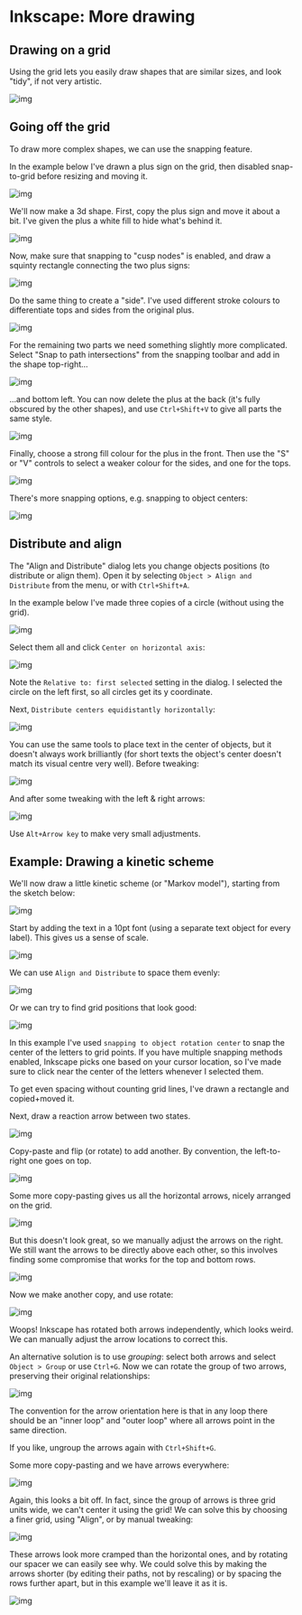 # Inkscape: More drawing

## Drawing on a grid

Using the grid lets you easily draw shapes that are similar sizes, and look "tidy", if not very artistic.

![img](./figures-2/shapes.png)

## Going off the grid

To draw more complex shapes, we can use the snapping feature.

In the example below I've drawn a plus sign on the grid, then disabled snap-to-grid before resizing and moving it.

![img](./figures-2/shapes-3d-1.png)

We'll now make a 3d shape.
First, copy the plus sign and move it about a bit.
I've given the plus a white fill to hide what's behind it.

![img](./figures-2/shapes-3d-2.png)

Now, make sure that snapping to "cusp nodes" is enabled, and draw a squinty rectangle connecting the two plus signs:

![img](./figures-2/shapes-3d-3.png)

Do the same thing to create a "side".
I've used different stroke colours to differentiate tops and sides from the original plus.

![img](./figures-2/shapes-3d-4.png)

For the remaining two parts we need something slightly more complicated.
Select "Snap to path intersections" from the snapping toolbar and add in the shape top-right...

![img](./figures-2/shapes-3d-5.png)

...and bottom left.
You can now delete the plus at the back (it's fully obscured by the other shapes), and use `Ctrl+Shift+V` to give all parts the same style.

![img](./figures-2/shapes-3d-6.png)

Finally, choose a strong fill colour for the plus in the front.
Then use the "S" or "V" controls to select a weaker colour for the sides, and one for the tops.

![img](./figures-2/shapes-3d-7.png)

There's more snapping options, e.g. snapping to object centers:

![img](./figures-2/shapes-3d-8.png)

## Distribute and align

The "Align and Distribute" dialog lets you change objects positions (to distribute or align them).
Open it by selecting `Object > Align and Distribute` from the menu, or with `Ctrl+Shift+A`.

In the example below I've made three copies of a circle (without using the grid).

![img](./figures-2/distr-1.png)

Select them all and click `Center on horizontal axis`:

![img](./figures-2/distr-2.png)

Note the `Relative to: first selected` setting in the dialog.
I selected the circle on the left first, so all circles get its y coordinate.

Next, `Distribute centers equidistantly horizontally`:

![img](./figures-2/distr-3.png)

You can use the same tools to place text in the center of objects, but it doesn't always work brilliantly (for short texts the object's center doesn't match its visual centre very well).
Before tweaking:

![img](./figures-2/distr-4.png)

And after some tweaking with the left & right arrows:

![img](./figures-2/distr-5.png)

Use `Alt+Arrow key` to make very small adjustments.

## Example: Drawing a kinetic scheme

We'll now draw a little kinetic scheme (or "Markov model"), starting from the sketch below:

![img](./figures-2/markov-1.jpg)

Start by adding the text in a 10pt font (using a separate text object for every label).
This gives us a sense of scale.

![img](./figures-2/markov-2.png)

We can use `Align and Distribute` to space them evenly:

![img](./figures-2/markov-3.png)

Or we can try to find grid positions that look good:

![img](./figures-2/markov-4.png)

In this example I've used `snapping to object rotation center` to snap the center of the letters to grid points.
If you have multiple snapping methods enabled, Inkscape picks one based on your cursor location, so I've made sure to click near the center of the letters whenever I selected them.

To get even spacing without counting grid lines, I've drawn a rectangle and copied+moved it.

Next, draw a reaction arrow between two states.

![img](./figures-2/markov-5.png)

Copy-paste and flip (or rotate) to add another.
By convention, the left-to-right one goes on top.

![img](./figures-2/markov-6.png)

Some more copy-pasting gives us all the horizontal arrows, nicely arranged on the grid.

![img](./figures-2/markov-7.png)

But this doesn't look great, so we manually adjust the arrows on the right.
We still want the arrows to be directly above each other, so this involves finding some compromise that works for the top and bottom rows.

![img](./figures-2/markov-8.png)

Now we make another copy, and use rotate:

![img](./figures-2/markov-9.png)

Woops!
Inkscape has rotated both arrows independently, which looks weird.
We can manually adjust the arrow locations to correct this.

An alternative solution is to use *grouping*: select both arrows and select `Object > Group` or use `Ctrl+G`.
Now we can rotate the group of two arrows, preserving their original relationships:

![img](./figures-2/markov-10.png)

The convention for the arrow orientation here is that in any loop there should be an "inner loop" and "outer loop" where all arrows point in the same direction.

If you like, ungroup the arrows again with `Ctrl+Shift+G`.

Some more copy-pasting and we have arrows everywhere:

![img](./figures-2/markov-11.png)

Again, this looks a bit off.
In fact, since the group of arrows is three grid units wide, we can't center it using the grid!
We can solve this by choosing a finer grid, using "Align", or by manual tweaking:

![img](./figures-2/markov-12.png)

These arrows look more cramped than the horizontal ones, and by rotating our spacer we can easily see why.
We could solve this by making the arrows shorter (by editing their paths, not by rescaling) or by spacing the rows further apart, but in this example we'll leave it as it is.


![img](./figures-2/markov-13.png)

